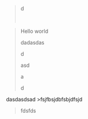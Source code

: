 > d
>
> 
>
> 
>
> 
>
> 
>
> 
>
> 
>
> 
>
> 
>
> 
>
> 
>
> ​	

> Hello world
>
> dadasdas
>
> d
>
> asd
>
> a
>
> d

dasdasdsad >fsjfbsjdbfsbjdfsjd

> fdsfds

